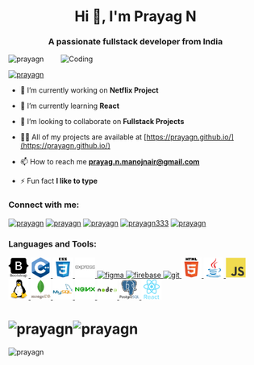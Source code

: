 <!-- [![MasterHead](https://c4.wallpaperflare.com/wallpaper/435/542/549/javascript-google-node-js-html-microsoft-visual-studio-hd-wallpaper-preview.jpg)]
 -->
<h1 align="center">Hi 👋, I'm Prayag N</h1>
<h3 align="center">A passionate fullstack developer from India</h3>
<img align="right" alt="Coding" width="400" src="https://media.tenor.com/rePDfDWO3XoAAAAd/hacking.gif">
<p align="left"> <img src="https://komarev.com/ghpvc/?username=prayagn&label=Profile%20views&color=0e75b6&style=flat" alt="prayagn" /> </p>

<p align="left"> <a href="https://instagram.com/prayagn333" target="blank"><img src="https://img.shields.io/twitter/follow/prayagn?logo=twitter&style=for-the-badge" alt="prayagn"/></a> </p>

- 🔭 I’m currently working on **Netflix Project**

- 🌱 I’m currently learning **React**

- 👯 I’m looking to collaborate on **Fullstack Projects**

- 👨‍💻 All of my projects are available at [https://prayagn.github.io/](https://prayagn.github.io/)

- 📫 How to reach me **prayag.n.manojnair@gmail.com**

- ⚡ Fun fact **I like to type**

<h3 align="left">Connect with me:</h3>
<p align="left">
<a href="https://twitter.com/prayagn" target="blank"><img align="center" src="https://raw.githubusercontent.com/rahuldkjain/github-profile-readme-generator/master/src/images/icons/Social/twitter.svg" alt="prayagn" height="30" width="40" /></a>
<a href="https://linkedin.com/in/prayagn" target="blank"><img align="center" src="https://raw.githubusercontent.com/rahuldkjain/github-profile-readme-generator/master/src/images/icons/Social/linked-in-alt.svg" alt="prayagn" height="30" width="40" /></a>
<a href="https://fb.com/prayagn" target="blank"><img align="center" src="https://raw.githubusercontent.com/rahuldkjain/github-profile-readme-generator/master/src/images/icons/Social/facebook.svg" alt="prayagn" height="30" width="40" /></a>
<a href="https://instagram.com/prayagn333" target="blank"><img align="center" src="https://raw.githubusercontent.com/rahuldkjain/github-profile-readme-generator/master/src/images/icons/Social/instagram.svg" alt="prayagn333" height="30" width="40" /></a>
<a href="https://www.leetcode.com/prayagn" target="blank"><img align="center" src="https://raw.githubusercontent.com/rahuldkjain/github-profile-readme-generator/master/src/images/icons/Social/leet-code.svg" alt="prayagn" height="30" width="40" /></a> 
</p>

<h3 align="left">Languages and Tools:</h3>
<p align="left"> <a href="https://getbootstrap.com" target="_blank" rel="noreferrer"> <img src="https://raw.githubusercontent.com/devicons/devicon/master/icons/bootstrap/bootstrap-plain-wordmark.svg" alt="bootstrap" width="40" height="40"/> </a> <a href="https://www.w3schools.com/cpp/" target="_blank" rel="noreferrer"> <img src="https://raw.githubusercontent.com/devicons/devicon/master/icons/cplusplus/cplusplus-original.svg" alt="cplusplus" width="40" height="40"/> </a> <a href="https://www.w3schools.com/css/" target="_blank" rel="noreferrer"> <img src="https://raw.githubusercontent.com/devicons/devicon/master/icons/css3/css3-original-wordmark.svg" alt="css3" width="40" height="40"/> </a> <a href="https://expressjs.com" target="_blank" rel="noreferrer"> <img src="https://raw.githubusercontent.com/devicons/devicon/master/icons/express/express-original-wordmark.svg" alt="express" width="40" height="40"/> </a> <a href="https://www.figma.com/" target="_blank" rel="noreferrer"> <img src="https://www.vectorlogo.zone/logos/figma/figma-icon.svg" alt="figma" width="40" height="40"/> </a> <a href="https://firebase.google.com/" target="_blank" rel="noreferrer"> <img src="https://www.vectorlogo.zone/logos/firebase/firebase-icon.svg" alt="firebase" width="40" height="40"/> </a> <a href="https://git-scm.com/" target="_blank" rel="noreferrer"> <img src="https://www.vectorlogo.zone/logos/git-scm/git-scm-icon.svg" alt="git" width="40" height="40"/> </a> <a href="https://www.w3.org/html/" target="_blank" rel="noreferrer"> <img src="https://raw.githubusercontent.com/devicons/devicon/master/icons/html5/html5-original-wordmark.svg" alt="html5" width="40" height="40"/> </a> <a href="https://www.java.com" target="_blank" rel="noreferrer"> <img src="https://raw.githubusercontent.com/devicons/devicon/master/icons/java/java-original.svg" alt="java" width="40" height="40"/> </a> <a href="https://developer.mozilla.org/en-US/docs/Web/JavaScript" target="_blank" rel="noreferrer"> <img src="https://raw.githubusercontent.com/devicons/devicon/master/icons/javascript/javascript-original.svg" alt="javascript" width="40" height="40"/> </a> <a href="https://www.linux.org/" target="_blank" rel="noreferrer"> <img src="https://raw.githubusercontent.com/devicons/devicon/master/icons/linux/linux-original.svg" alt="linux" width="40" height="40"/> </a> <a href="https://www.mongodb.com/" target="_blank" rel="noreferrer"> <img src="https://raw.githubusercontent.com/devicons/devicon/master/icons/mongodb/mongodb-original-wordmark.svg" alt="mongodb" width="40" height="40"/> </a> <a href="https://www.mysql.com/" target="_blank" rel="noreferrer"> <img src="https://raw.githubusercontent.com/devicons/devicon/master/icons/mysql/mysql-original-wordmark.svg" alt="mysql" width="40" height="40"/> </a> <a href="https://www.nginx.com" target="_blank" rel="noreferrer"> <img src="https://raw.githubusercontent.com/devicons/devicon/master/icons/nginx/nginx-original.svg" alt="nginx" width="40" height="40"/> </a> <a href="https://nodejs.org" target="_blank" rel="noreferrer"> <img src="https://raw.githubusercontent.com/devicons/devicon/master/icons/nodejs/nodejs-original-wordmark.svg" alt="nodejs" width="40" height="40"/> </a> <a href="https://www.postgresql.org" target="_blank" rel="noreferrer"> <img src="https://raw.githubusercontent.com/devicons/devicon/master/icons/postgresql/postgresql-original-wordmark.svg" alt="postgresql" width="40" height="40"/> </a> <a href="https://reactjs.org/" target="_blank" rel="noreferrer"> <img src="https://raw.githubusercontent.com/devicons/devicon/master/icons/react/react-original-wordmark.svg" alt="react" width="40" height="40"/> </a> </p>

<!-- <h3 align="left">Support:</h3> -->

<div class='d-flex'>
 <h1><img class='float-right' align="left" src="https://github-readme-stats.vercel.app/api/top-langs?username=prayagn&show_icons=true&locale=en&layout=compact" alt="prayagn" /></h1>
<h1><img style='margin-top=-35px' src="https://github-readme-stats.vercel.app/api?username=prayagn&show_icons=true&locale=en" alt="prayagn" /></h1>


</div>
<p><img align="center" src="https://github-readme-streak-stats.herokuapp.com/?user=prayagn&" alt="prayagn"/></p>  
